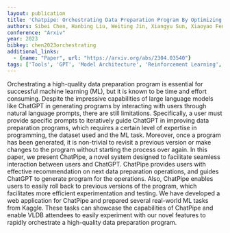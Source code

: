 ```yaml
---
layout: publication
title: 'Chatpipe: Orchestrating Data Preparation Program By Optimizing Human-chatgpt Interactions'
authors: Sibei Chen, Hanbing Liu, Weiting Jin, Xiangyu Sun, Xiaoyao Feng, Ju Fan, Xiaoyong Du, Nan Tang
conference: "Arxiv"
year: 2023
bibkey: chen2023orchestrating
additional_links:
  - {name: "Paper", url: "https://arxiv.org/abs/2304.03540"}
tags: ['Tools', 'GPT', 'Model Architecture', 'Reinforcement Learning', 'Prompting']
---
```

Orchestrating a high-quality data preparation program is essential for
successful machine learning (ML), but it is known to be time and effort
consuming. Despite the impressive capabilities of large language models like
ChatGPT in generating programs by interacting with users through natural
language prompts, there are still limitations. Specifically, a user must
provide specific prompts to iteratively guide ChatGPT in improving data
preparation programs, which requires a certain level of expertise in
programming, the dataset used and the ML task. Moreover, once a program has
been generated, it is non-trivial to revisit a previous version or make changes
to the program without starting the process over again. In this paper, we
present ChatPipe, a novel system designed to facilitate seamless interaction
between users and ChatGPT. ChatPipe provides users with effective
recommendation on next data preparation operations, and guides ChatGPT to
generate program for the operations. Also, ChatPipe enables users to easily
roll back to previous versions of the program, which facilitates more efficient
experimentation and testing. We have developed a web application for ChatPipe
and prepared several real-world ML tasks from Kaggle. These tasks can showcase
the capabilities of ChatPipe and enable VLDB attendees to easily experiment
with our novel features to rapidly orchestrate a high-quality data preparation
program.
